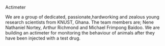 Actimeter

We are a group of dedicated, passionate,hardworking and zealous young research scientists from KNUST, Ghana. The team members are; Nene Nathaniel Nortey, Arthur Richmond and Michael Frimpong Baidoo. We are building an actimeter for monitoring the behaviour of animals after they have been injected with a test drug. 



